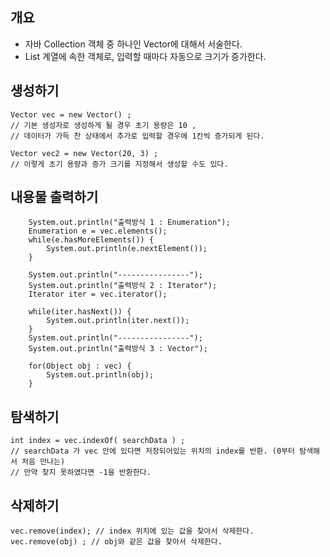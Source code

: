 ## 개요 
- 자바 Collection 객체 중 하나인 Vector에 대해서 서술한다. 
- List 계열에 속한 객체로, 입력할 때마다 자동으로 크기가 증가한다. 


## 생성하기
```
Vector vec = new Vector() ; 
// 기본 생성자로 생성하게 될 경우 초기 용량은 10 , 
// 데이터가 가득 찬 상태에서 추가로 입력할 경우에 1칸씩 증가되게 된다. 

Vector vec2 = new Vector(20, 3) ; 
// 이렇게 초기 용량과 증가 크기를 지정해서 생성할 수도 있다. 
```


## 내용물 출력하기
```
	System.out.println("출력방식 1 : Enumeration");
	Enumeration e = vec.elements(); 
	while(e.hasMoreElements()) {
		System.out.println(e.nextElement());
	}

	System.out.println("----------------");
	System.out.println("출력방식 2 : Iterator");
	Iterator iter = vec.iterator(); 

	while(iter.hasNext()) {
		System.out.println(iter.next());
	}
	System.out.println("----------------");
	System.out.println("출력방식 3 : Vector");

	for(Object obj : vec) {
		System.out.println(obj);
	}
```		

## 탐색하기 
```
int index = vec.indexOf( searchData ) ; 
// searchData 가 vec 안에 있다면 저장되어있는 위치의 index를 반환. (0부터 탐색해서 처음 만나는)
// 만약 찾지 못하였다면 -1을 반환한다. 
```

## 삭제하기 
```
vec.remove(index); // index 위치에 있는 값을 찾아서 삭제한다. 
vec.remove(obj) ; // obj와 같은 값을 찾아서 삭제한다. 

```
